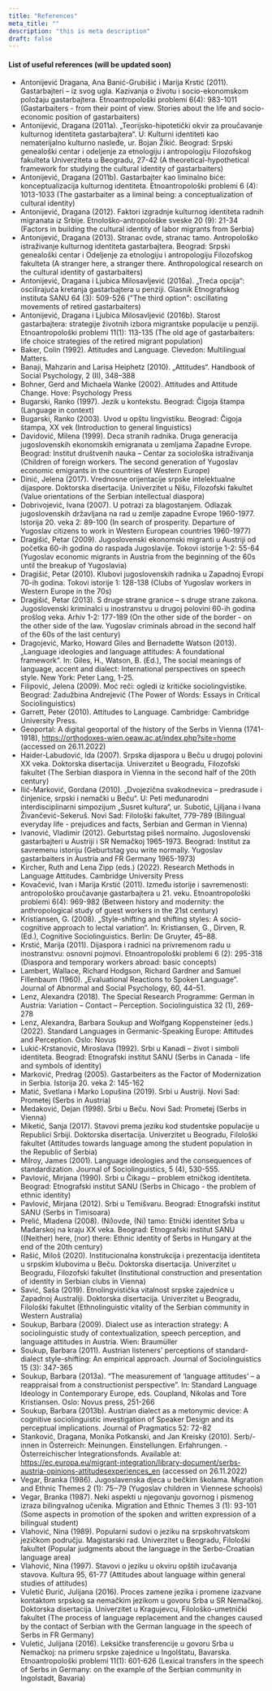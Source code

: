 ```yaml
---
title: "References"
meta_title: ""
description: "this is meta description"
draft: false
---
```


#### List of useful references (will be updated soon) 

- Antonijević Dragana, Ana Banić-Grubišić i Marija Krstić (2011). Gastarbajteri – iz svog ugla. Kazivanja o životu i socio-ekonomskom položaju gastarbajtera. Etnoantropološki problemi 6(4): 983-1011 (Gastarbaiters - from their point of view. Stories about the life and socio-economic position of gastarbaiters)
- Antonijević, Dragana (2011a). „Teorijsko-hipotetički okvir za proučavanje kulturnog identiteta gastarbajtera“. U: Kulturni identiteti kao nematerijalno kulturno nasleđe, ur. Bojan Žikić. Beograd: Srpski genealoški centar i odeljenje za etnologiju i antropologiju Filozofskog fakulteta Univerziteta u Beogradu, 27-42 (A theoretical-hypothetical framework for studying the cultural identity of gastarbaiters)
- Antonijević, Dragana (2011b). Gastarbajter kao liminalno biće: konceptualizacija kulturnog identiteta. Etnoantropološki problemi 6 (4): 1013-1033 (The gastarbaiter as a liminal being: a conceptualization of cultural identity)
- Antonijević, Dragana (2012). Faktori izgradnje kulturnog identiteta radnih migranata iz Srbije. Etnološko-antropološke sveske 20 (9): 21-34 (Factors in building the cultural identity of labor migrants from Serbia)
- Antonijević, Dragana (2013). Stranac ovde, stranac tamo. Antropološko istraživanje kulturnog identiteta gastarbajtera. Beograd: Srpski genealoški centar i Odeljenje za etnologiju i antropologiju Filozofskog fakulteta (A stranger here, a stranger there. Anthropological research on the cultural identity of gastarbaiters)
- Antonijević, Dragana i Ljubica Milosavljević (2016a). „Treća opcija“: oscilirajuća kretanja gastarbajtera u penziji. Glasnik Etnografskog instituta SANU 64 (3): 509-526 ("The third option": oscillating movements of retired gastarbaiters)
- Antonijević, Dragana i Ljubica Milosavljević (2016b). Starost gastarbajtera: strategije životnih izbora migrantske populacije u penziji. Etnoantropološki problemi 11(1): 113-135 (The old age of gastarbaiters: life choice strategies of the retired migrant population)
- Baker, Colin (1992). Attitudes and Language. Clevedon: Multilingual Matters.
- Banaji, Mahzarin and Larisa Heiphetz (2010). „Attitudes“. Handbook of Social Psychology, 2 (II), 348–388
- Bohner, Gerd and Michaela Wanke (2002). Attitudes and Attitude Change. Hove: Psychology Press
- Bugarski, Ranko (1997). Jezik u kontekstu. Beograd: Čigoja štampa (Language in context)
- Bugarski, Ranko (2003). Uvod u opštu lingvistiku. Beograd: Čigoja štampa, XX vek (Introduction to general linguistics)
- Davidović, Milena (1999). Deca stranih radnika. Druga generacija jugoslovenskih ekonomskih emigranata u zemljama Zapadne Evrope. Beograd: Institut društvenih nauka – Centar za sociološka istraživanja (Children of foreign workers. The second generation of Yugoslav economic emigrants in the countries of Western Europe)
- Dinić, Jelena (2017). Vrednosne orijentacije srpske intelektualne dijaspore. Doktorska disertacija. Univerzitet u Nišu, Filozofski fakultet (Value orientations of the Serbian intellectual diaspora)
- Dobrivojević, Ivana (2007). U potrazi za blagostanjem. Odlazak jugoslovenskih državljana na rad u zemlje zapadne Evrope 1960-1977. Istorija 20. veka 2: 89-100 (In search of prosperity. Departure of Yugoslav citizens to work in Western European countries 1960-1977)
- Dragišić, Petar (2009). Jugoslovenski ekonomski migranti u Austriji od početka 60-ih godina do raspada Jugoslavije. Tokovi istorije 1-2: 55-64 (Yugoslav economic migrants in Austria from the beginning of the 60s until the breakup of Yugoslavia)
- Dragišić, Petar (2010). Klubovi jugoslovenskih radnika u Zapadnoj Evropi 70-ih godina. Tokovi istorije 1: 128-138 (Clubs of Yugoslav workers in Western Europe in the 70s)
- Dragišić, Petar (2013). S druge strane granice – s druge strane zakona. Jugoslovenski kriminalci u inostranstvu u drugoj polovini 60-ih godina prošlog veka. Arhiv 1-2: 177-189 (On the other side of the border - on the other side of the law. Yugoslav criminals abroad in the second half of the 60s of the last century)
- Dragojević, Marko, Howard Giles and Bernadette Watson (2013). „Language ideologies and language attitudes: A foundational framework“.  In: Giles, H., Watson, B. (Еd.),  The social meanings of language, accent and dialect: International perspectives on speech style. New York: Peter Lang, 1-25.
- Filipović, Jelena (2009). Moć reči: ogledi iz kritičke sociolingvistike. Beograd: Zadužbina Andrejević (The Power of Words: Essays in Critical Sociolinguistics)
- Garrett, Peter (2010). Attitudes to Language. Cambridge: Cambridge University Press.
- Geoportal: A digital geoportal of the history of the Serbs in Vienna (1741-1918), https://orthodoxes-wien.oeaw.ac.at/index.php?site=home (accessed on 26.11.2022)
- Haider-Labudović, Ida (2007). Srpska dijaspora u Beču u drugoj polovini XX veka. Doktorska disertacija. Univerzitet u Beogradu, Filozofski fakultet (The Serbian diaspora in Vienna in the second half of the 20th century)
- Ilić-Marković, Gordana (2010). „Dvojezična svakodnevica – predrasude i činjenice, srpski i nemački u Beču“. U: Peti međunarodni interdisciplinarni simpozijum „Susret kultura“, ur. Subotić, Ljiljana i Ivana Živančević-Sekeruš. Novi Sad: Filološki fakultet, 779-789 (Bilingual everyday life - prejudices and facts, Serbian and German in Vienna)
- Ivanović, Vladimir (2012). Geburtstag pišeš normalno. Jugoslovenski gastarbajteri u Austriji i SR Nemačkoj 1965-1973. Beograd: Institut za savremenu istoriju (Geburtstag you write normally. Yugoslav gastarbaiters in Austria and FR Germany 1965-1973)
- Kircher, Ruth and Lena Zipp (eds.) (2022). Research Methods in Language Attitudes. Cambridge University Press
- Kovačević, Ivan i Marija Krstić (2011). Između istorije i savremenosti: antropološko proučavanje gastarbajtera u 21. veku. Etnoantropološki problemi 6(4): 969-982 (Between history and modernity: the anthropological study of guest workers in the 21st century)
- Kristiansen, G. (2008). „Style-shifting and shifting styles: A socio-cognitive approach to lectal variation“. In: Kristiansen, G., Dirven, R. (Ed.), Cognitive Sociolinguistics. Berlin: De Gruyter, 45–88.
- Krstić, Marija (2011). Dijaspora i radnici na privremenom radu u inostranstvu: osnovni pojmovi. Etnoantropološki problemi 6 (2): 295-318 (Diaspora and temporary workers abroad: basic concepts)
- Lambert, Wallace, Richard Hodgson, Richard Gardner and Samuel Fillenbaum (1960). „Evaluational Reactions to Spoken Language“. Journal of Abnormal and Social Psychology, 60, 44–51.
- Lenz, Alexandra (2018). The Special Research Programme: German in Austria: Variation – Contact – Perception. Sociolinguistica 32 (1), 269-278
- Lenz, Alexandra, Barbara Soukup and Wolfgang Koppensteiner (eds.) (2022). Standard Languages in Germanic-Speaking Europe: Attitudes and Perception. Oslo: Novus
- Lukić-Krstanović, Miroslava (1992). Srbi u Kanadi – život i simboli identiteta. Beograd: Etnografski institut SANU (Serbs in Canada - life and symbols of identity)
- Marković, Predrag (2005). Gastarbeiters as the Factor of Modernization in Serbia. Istorija 20. veka 2: 145-162
- Matić, Svetlana i Marko Lopušina (2019). Srbi u Austriji. Novi Sad: Prometej (Serbs in Austria)
- Medaković, Dejan (1998). Srbi u Beču. Novi Sad: Prometej (Serbs in Vienna)
- Miketić, Sanja (2017). Stavovi prema jeziku kod studentske populacije u Republici Srbiji. Doktorska disertacija. Univerzitet u Beogradu, Filološki fakultet (Attitudes towards language among the student population in the Republic of Serbia)
- Milroy, James (2001). Language ideologies and the consequences of standardization. Journal of Sociolinguistics, 5 (4), 530-555.
- Pavlović, Mirjana (1990). Srbi u Čikagu – problem etničkog identiteta. Beograd: Etnografski institut SANU (Serbs in Chicago - the problem of ethnic identity)
- Pavlović, Mirjana (2012). Srbi u Temišvaru. Beograd: Etnografski institut SANU (Serbs in Timisoara)
- Prelić, Mladena (2008). (Ni)ovde, (Ni) tamo: Etnički identitet Srba u Mađarskoj na kraju XX veka. Beograd: Etnografski institut SANU ((Neither) here, (nor) there: Ethnic identity of Serbs in Hungary at the end of the 20th century)
- Rašić, Miloš (2020). Institucionalna konstrukcija i prezentacija identiteta u srpskim klubovima u Beču. Doktorska disertacija. Univerzitet u Beogradu, Filozofski fakultet (Institutional construction and presentation of identity in Serbian clubs in Vienna)
- Savić, Saša (2019). Etnolingvistička vitalnost srpske zajednice u Zapadnoj Australiji. Doktorska disertacija. Univerzitet u Beogradu, Filološki fakultet (Ethnolinguistic vitality of the Serbian community in Western Australia)
- Soukup, Barbara (2009). Dialect use as interaction strategy: A sociolinguistic study of contextualization, speech perception, and language attitudes in Austria. Wien: Braumüller
- Soukup, Barbara (2011). Austrian listeners' perceptions of standard-dialect style-shifting: An empirical approach. Journal of Sociolinguistics 15 (3): 347-365
- Soukup, Barbara (2013a). “The measurement of ‘language attitudes’ – a reappraisal from a constructionist perspective”. In: Standard Language Ideology in Contemporary Europe, eds. Coupland, Nikolas and Tore Kristiansen. Oslo: Novus press, 251-266
- Soukup, Barbara (2013b). Austrian dialect as a metonymic device: A cognitive sociolinguistic investigation of Speaker Design and its perceptual implications. Journal of Pragmatics 52: 72-82
- Stanković, Dragana, Monika Potkanski, and Jan Kreisky (2010). Serb/-innen in Österreich: Meinungen. Einstellungen. Erfahrungen. - Österreichischer Integrationsfonds. Available at: https://ec.europa.eu/migrant-integration/library-document/serbs-austria-opinions-attitudesexperiences_en  (accessed on 26.11.2022)
- Vegar, Branka (1986). Jugoslavenska djeca u bečkim školama. Migration and Ethnic Themes 2 (1): 75‒79 (Yugoslav children in Viennese schools)
- Vegar, Branka (1987). Neki aspekti u njegovanju govornog i pismenog izraza bilingvalnog učenika. Migration and Ethnic Themes 3 (1): 93-101 (Some aspects in promotion of the spoken and written expression of a bilingual student)
- Vlahović, Nina (1989). Popularni sudovi o jeziku na srpskohrvatskom jezičkom području. Magistarski rad. Univerzitet u Beogradu, Filološki fakultet (Popular judgments about the language in the Serbo-Croatian language area)
- Vlahović, Nina (1997). Stavovi o jeziku u okviru opštih izučavanja stavova. Kultura 95, 61-77 (Attitudes about language within general studies of attitudes)
- Vuletić Đurić, Julijana (2016). Proces zamene jezika i promene izazvane kontaktom srpskog sa nemačkim jezikom u govoru Srba u SR Nemačkoj. Doktorska disertacija. Univerzitet u Kragujevcu, Filološko-umetnički fakultet (The process of language replacement and the changes caused by the contact of Serbian with the German language in the speech of Serbs in FR Germany)
- Vuletić, Julijana (2016). Leksičke transferencije u govoru Srba u Nemačkoj: na primeru srpske zajednice u Ingolštatu, Bavarska. Etnoantropološki problemi 11(1): 601-626 (Lexical transfers in the speech of Serbs in Germany: on the example of the Serbian community in Ingolstadt, Bavaria)
